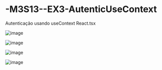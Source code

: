 # -M3S13--EX3-AutenticUseContext
Autenticação usando useContext React.tsx

![image](https://user-images.githubusercontent.com/102738744/207973445-1730f30d-1b40-498d-ad59-dfbbd110dc06.png)

![image](https://user-images.githubusercontent.com/102738744/207973554-a5855a8d-fe6f-4eae-b5fb-0155eff0ed8a.png)

![image](https://user-images.githubusercontent.com/102738744/207973671-960cded9-1ace-4060-b021-3220d4d619d3.png)

![image](https://user-images.githubusercontent.com/102738744/207973753-a7e3ff78-8091-4437-9943-aa144162625f.png)


